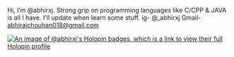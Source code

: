 Hi, I’m @abhirxj.
Strong grip on programming languages like C/CPP & JAVA is all  I have.
I'll update when learn some stuff.
ig- @_abhirxj
Gmail- abhirajchouhan018@gmail.com

[![An image of @abhirxj's Holopin badges, which is a link to view their full Holopin profile](https://holopin.me/abhirxj)](https://holopin.io/@abhirxj)

<!---
abhirxj/abhirxj is a ✨ special ✨ repository because its `README.md` (this file) appears on your GitHub profile.
You can click the Preview link to take a look at your changes.
--->
